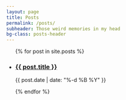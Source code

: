 ```yaml
---
layout: page
title: Posts
permalink: /posts/
subheader: Those weird memories in my head
bg-class: posts-header
---
```


<ul class="portfolio__grid">
    {% for post in site.posts %}
    <li>
        <a href="{{ post.url | prepend: site.baseurl }}">
            <h3 class="title">{{ post.title }}</h3>
        </a>
        <p class="description">{{ post.date | date: "%-d %B %Y" }}</p>
    </li>
    {% endfor %}
</ul>